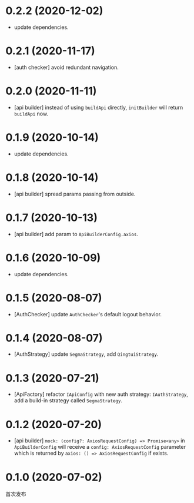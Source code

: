# 0.2.2 (2020-12-02)

-   update dependencies.

# 0.2.1 (2020-11-17)

-   [auth checker] avoid redundant navigation.

# 0.2.0 (2020-11-11)

-   [api builder] instead of using `buildApi` directly, `initBuilder` will return `buildApi` now.

# 0.1.9 (2020-10-14)

-   update dependencies.

# 0.1.8 (2020-10-14)

-   [api builder] spread params passing from outside.

# 0.1.7 (2020-10-13)

-   [api builder] add param to `ApiBuilderConfig.axios`.

# 0.1.6 (2020-10-09)

-   update dependencies.

# 0.1.5 (2020-08-07)

-   [AuthChecker] update `AuthChecker`'s default logout behavior.

# 0.1.4 (2020-08-07)

-   [AuthStrategy] update `SegmaStrategy`, add `QingtuiStrategy`.

# 0.1.3 (2020-07-21)

-   [ApiFactory] refactor `IApiConfig` with new auth strategy: `IAuthStrategy`, add a build-in strategy called `SegmaStrategy`.

# 0.1.2 (2020-07-20)

-   [api builder] `mock: (config?: AxiosRequestConfig) => Promise<any>` in `ApiBuilderConfig` will receive a `config: AxiosRequestConfig` parameter which is returned by `axios: () => AxiosRequestConfig` if exists.

# 0.1.0 (2020-07-02)

首次发布
